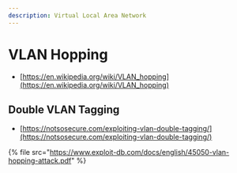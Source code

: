 ```yaml
---
description: Virtual Local Area Network
---
```


# VLAN Hopping

* [https://en.wikipedia.org/wiki/VLAN_hopping](https://en.wikipedia.org/wiki/VLAN_hopping)




## Double VLAN Tagging

* [https://notsosecure.com/exploiting-vlan-double-tagging/](https://notsosecure.com/exploiting-vlan-double-tagging/)

{% file src="https://www.exploit-db.com/docs/english/45050-vlan-hopping-attack.pdf" %}
